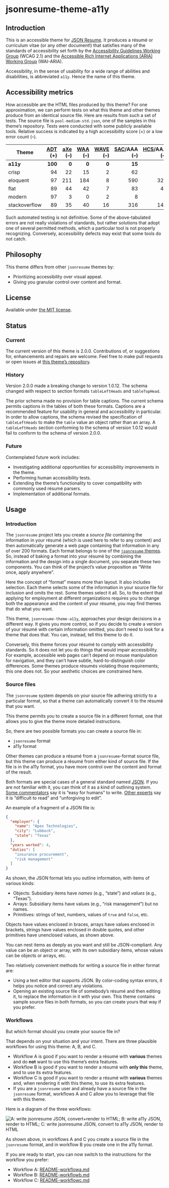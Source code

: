 # jsonresume-theme-a11y

## Introduction

This is an accessible theme for [JSON Resume](http://jsonresume.org/). It produces a résumé or curriculum vitae (or any other document!) that satisfies many of the standards of accessibility set forth by the [Accessibility Guidelines Working Group](https://www.w3.org/TR/WCAG21/) (WCAG 2.1) and the [Accessible Rich Internet Applications (ARIA) Working Group](https://developer.mozilla.org/en-US/docs/Web/Accessibility/ARIA) (WAI-ARIA).

Accessibility, in the sense of usability for a wide range of abilities and disabilities, is abbreviated `a11y`. Hence the name of this theme.

## Accessibility metrics

How accessible are the HTML files produced by this theme? For one approximation, we can perform tests on what this theme and other themes produce from an identical source file. Here are results from such a set of tests. The source file is `pool-medium-std.json`, one of the samples in this theme’s repository. Tests were conducted with some publicly available tools. Relative success is indicated by a high accessibility score (+) or a low error count (–).

Theme | [ADT](https://chrome.google.com/webstore/detail/fpkknkljclfencbdbgkenhalefipecmb) (+) | [aXe](https://chrome.google.com/webstore/detail/lhdoppojpmngadmnindnejefpokejbdd) (–) | [WAA](https://chrome.google.com/webstore/detail/kpfleokokmllclahndmochhenmhncoej) (–) | [WAVE](https://chrome.google.com/webstore/detail/jbbplnpkjmmeebjpijfedlgcdilocofh) (–) | [SAC](https://siteimprove.com/)/AAA (–) | [HCS](http://pauljadam.com/extension.html)/AAA (–)
--- | ---: | ---: | ---: | ---: | ---: | ---:
**a11y** | **100** | **0** | **0** | **0** | **15** | **0**
crisp | 94 | 22 | 15 | 2 | 62 | 2
eloquent | 97 | 211 | 184 | 8 | 590 | 328
flat | 89 | 44 | 42 | 7 | 83 | 42
modern | 97 | 3 | 0 | 2 | 8 | 2
stackoverflow | 89 | 35 | 40 | 16 | 316 | 143

Such automated testing is not definitive. Some of the above-tabulated errors are not really violations of standards, but rather solutions that adopt one of several permitted methods, which a particular tool is not properly recognizing. Conversely, accessibility defects may exist that some tools do not catch.

## Philosophy

This theme differs from other `jsonresume` themes by:

- Prioritizing accessibility over visual appeal.
- Giving you granular control over content and format.

## License

Available under [the MIT license](http://mths.be/mit).

## Status

### Current

The current version of this theme is 2.0.0. Contributions of, or suggestions for, enhancements and repairs are welcome. Feel free to make pull requests or open issues at [this theme’s repository](https://github.com/jrpool/jsonresume-theme-a11y).

### History

Version 2.0.0 made a breaking change to version 1.0.12. The schema changed with respect to section formats `tableLeftHeads` and `tableTopHead`.

The prior schema made no provision for table captions. The current schema permits captions in the tables of both these formats. Captions are a recommended feature for usability in general and accessibility in particular. In order to allow captions, the schema revised the specification of `tableLeftHeads` to make the `table` value an object rather than an array. A `tableLeftHeads` section conforming to the schema of version 1.0.12 would fail to conform to the schema of version 2.0.0.

### Future

Contemplated future work includes:

- Investigating additional opportunities for accessibility improvements in the theme.
- Performing human accessibility tests.
- Extending the theme’s functionality to cover compatibility with commonly used résumé parsers.
- Implementation of additional formats.

## Usage

### Introduction

The `jsonresume` project lets you create a _source file_ containing the information in your résumé (which is used here to refer to any content) and then automatically generate a web page containing that information in any of over 200 formats. Each format belongs to one of the [`jsonresume` themes](https://www.npmjs.com/search?q=jsonresume-theme). So, instead of baking a format into your résumé by combining the information and the design into a single document, you separate these two components. You can think of the project’s value proposition as “Write once, apply anywhere”.

Here the concept of “format” means more than layout. It also includes selection. Each theme selects some of the information in your source file for inclusion and omits the rest. Some themes select it all. So, to the extent that applying for employment at different organizations requires you to change both the appearance and the content of your résumé, you may find themes that do what you want.

This theme, `jsonresume-theme-a11y`, approaches your design decisions in a different way. It gives you more control, so if you decide to create a version of your résumé with certain information omitted, you don’t need to look for a theme that does that. You can, instead, tell this theme to do it.

Conversely, this theme forces your résumé to comply with accessibility standards. So it does not let you do things that would impair accessibility. For example, accessible web pages can’t depend on mouse manipulation for navigation, and they can’t have subtle, hard-to-distinguish color differences. Some themes produce résumés violating those requirements; this one does not. So your aesthetic choices are constrained here.

### Source files

The `jsonresume` system depends on your source file adhering strictly to a particular format, so that a theme can automatically convert it to the résumé that you want.

This theme permits you to create a source file in a different format, one that allows you to give the theme more detailed instructions.

So, there are two possible formats you can create a source file in:

- `jsonresume` format
- a11y format

Other themes can produce a résumé from a `jsonresume`-format source file, but this theme can produce a résumé from either kind of source file. If the file is in the a11y format, you have more control over the content and format of the result.

Both formats are special cases of a general standard named [JSON](https://en.wikipedia.org/wiki/JSON). If you are not familiar with it, you can think of it as a kind of outlining system. [Some commentators](https://www.json.org/) say it is “easy for humans” to write. [Other experts](https://github.com/arc-repos/arc-docs/blob/master/en/aws/intro-concepts.md) say it is “difficult to read” and “unforgiving to edit”.

An example of a fragment of a JSON file is:

```json
{
  "employer": {
    "name": "Apex Technologies",
    "city": "Lubbock",
    "state": "Texas"
  },
  "years worked": 4,
  "duties": [
    "insurance procurement",
    "risk management"
  ]
}
```

As shown, the JSON format lets you outline information, with items of various kinds:

- Objects: Subsidiary items have _names_ (e.g., “state”) and _values_ (e.g., “Texas”).
- Arrays: Subsidiary items have values (e.g., “risk management”) but no names.
- Primitives: strings of text, numbers, values of `true` and `false`, etc.

Objects have values enclosed in braces, arrays have values enclosed in brackets, strings have values enclosed in double quotes, and other primitives have unenclosed values, as shown above.

You can nest items as deeply as you want and still be JSON-compliant. Any value can be an object or array, with its own subsidiary items, whose values can be objects or arrays, etc.

Two relatively convenient methods for writing a source file in either format are:

- Using a text editor that supports JSON. By color-coding syntax errors, it helps you notice and correct any violations.
- Opening an existing source file of somebody’s résumé and then editing it, to replace the information in it with your own. This theme contains sample source files in both formats, so you can create yours that way if you prefer.

### Workflows

But which format should you create your source file in?

That depends on your situation and your intent. There are three plausible workflows for using this theme: A, B, and C.

- Workflow A is good if you want to render a résumé with **various** themes and do **not** want to use this theme’s extra features.
- Workflow B is good if you want to render a résumé with **only this** theme, and to use its extra features.
- Workflow C is good if you want to render a résumé with **various** themes and, when rendering it with this theme, to use its extra features.
- If you are a `jsonresume` user and already have a source file in the `jsonresume` format, workflows A and C allow you to leverage that file with this theme.

Here is a diagram of the three workflows:

![A: write jsonresume JSON, convert+render to HTML; B: write a11y JSON, render to HTML; C: write jsonresume JSON, convert to a11y JSON, render to HTML](https://jpdev.pro/jsonresume-theme-a11y/workflows.png)

As shown above, in workflows A and C you create a source file in the `jsonresume` format, and in workflow B you create one in the a11y format.

If you are ready to start, you can now switch to the instructions for the workflow you prefer:

- Workflow A: [README-workflowa.md](https://github.com/jrpool/jsonresume-theme-a11y/blob/master/README-workflowa.md)
- Workflow B: [README-workflowb.md](https://github.com/jrpool/jsonresume-theme-a11y/blob/master/README-workflowb.md)
- Workflow C: [README-workflowc.md](https://github.com/jrpool/jsonresume-theme-a11y/blob/master/README-workflowc.md)
